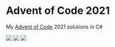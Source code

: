 # Advent of Code 2021

My [Advent of Code](https://adventofcode.com/2021) 2021 solutions in C#

![](https://img.shields.io/badge/day%20📅-13-blue) ![](https://img.shields.io/badge/stars%20⭐-26-yellow) ![](https://img.shields.io/badge/days%20completed-13-red)	
